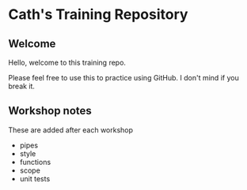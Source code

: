# Cath's Training Repository

## Welcome
Hello, welcome to this training repo. 

Please feel free to use this to practice using GitHub. 
I don't mind if you break it.

## Workshop notes
These are added after each workshop
- pipes
- style
- functions
- scope
- unit tests


